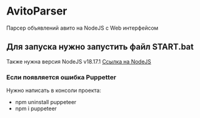# AvitoParser
Парсер объявлений авито на NodeJS с Web интерфейсом
## Для запуска нужно запустить файл START.bat
Также нужна версия NodeJS v18.17.1
[Ссылка на NodeJS](https://nodejs.org/dist/v18.17.1/node-v18.17.1-x64.msi)
### Если появляется ошибка Puppetter
Нужно написать в консоли проекта:
 - npm uninstall puppeteer
 - npm i puppeteer

